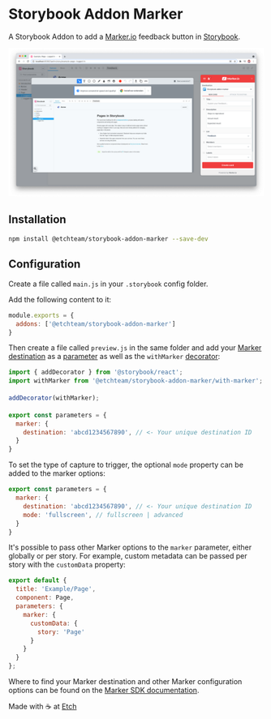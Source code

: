 # Storybook Addon Marker

A Storybook Addon to add a [Marker.io](https://marker.io/) feedback button in [Storybook](https://storybook.js.org).

![React Storybook Screenshot](https://raw.githubusercontent.com/etchteam/storybook-addon-marker/master/screenshot.png)

## Installation

```sh
npm install @etchteam/storybook-addon-marker --save-dev
```

## Configuration

Create a file called `main.js` in your `.storybook` config folder.

Add the following content to it:

```js
module.exports = {
  addons: ['@etchteam/storybook-addon-marker']
}
```

Then create a file called `preview.js` in the same folder and add your [Marker destination](https://marker.io/blog/integrate-web-app-browser-sdk) as a [parameter](https://storybook.js.org/docs/react/writing-stories/parameters) as well as the `withMarker` [decorator](https://storybook.js.org/docs/react/writing-stories/decorators):

```js
import { addDecorator } from '@storybook/react';
import withMarker from '@etchteam/storybook-addon-marker/with-marker';

addDecorator(withMarker);

export const parameters = {
  marker: {
    destination: 'abcd1234567890', // <- Your unique destination ID
  }
}
```

To set the type of capture to trigger, the optional `mode` property can be added to the marker options:

```js
export const parameters = {
  marker: {
    destination: 'abcd1234567890', // <- Your unique destination ID
    mode: 'fullscreen', // fullscreen | advanced
  }
}
```

It's possible to pass other Marker options to the `marker` parameter, either globally or per story. For example, custom metadata can be passed per story with the `customData` property:

```js
export default {
  title: 'Example/Page',
  component: Page,
  parameters: {
    marker: {
      customData: {
        story: 'Page'
      }
    }
  }
};
```

Where to find your Marker destination and other Marker configuration options can be found on the [Marker SDK documentation](https://marker.io/blog/integrate-web-app-browser-sdk).

Made with ☕ at [Etch](https://etch.co)
